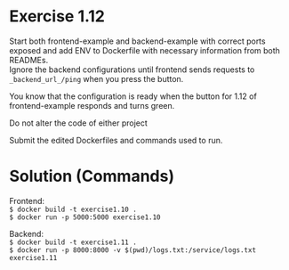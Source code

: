 # Exercise 1.12
Start both frontend-example and backend-example with correct ports exposed and add ENV to Dockerfile with necessary information from both READMEs. <br>
Ignore the backend configurations until frontend sends requests to `_backend_url_/ping` when you press the button. <br>

You know that the configuration is ready when the button for 1.12 of frontend-example responds and turns green.<br>

Do not alter the code of either project <br>

Submit the edited Dockerfiles and commands used to run. <br>

# Solution (Commands)

Frontend: <br>
`$ docker build -t exercise1.10 .` <br>
`$ docker run -p 5000:5000 exercise1.10`

Backend: <br>
`$ docker build -t exercise1.11 .` <br>
`$ docker run -p 8000:8000 -v $(pwd)/logs.txt:/service/logs.txt exercise1.11`